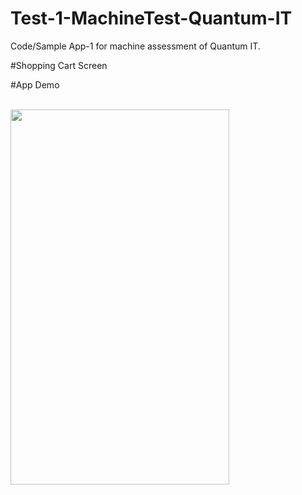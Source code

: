 # Test-1-MachineTest-Quantum-IT
Code/Sample App-1 for machine assessment of Quantum IT.

#Shopping Cart Screen

#App Demo

<br/>
<img src ="Test-1-MachineTest-Quantum-IT/blob/main/Images:Videos/Simulator-Image-1.png" width="350" height="600">
